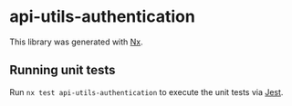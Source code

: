 # api-utils-authentication

This library was generated with [Nx](https://nx.dev).

## Running unit tests

Run `nx test api-utils-authentication` to execute the unit tests via [Jest](https://jestjs.io).
